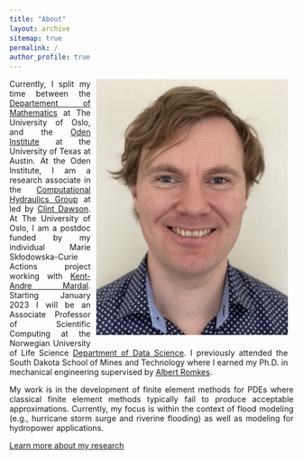 ```yaml
---
title: "About"
layout: archive
sitemap: true
permalink: /
author_profile: true
---
```


<img src="/assets/images/EV_new.jpg" width="340px" alt="Eirik Valseth" align="right" style="display:block;margin-bottom:10px;margin-left:auto;margin-right:auto;padding-left: 10px;padding-right: 10px;" z-index="1" />
 
<!-- # About -->

<p style="text-align: justify; padding-right: 10px;">
Currently, I split my time between the <a href="https://www.mn.uio.no/math/english/">Departement of Mathematics</a> at The University of Oslo, and the  <a href="https://www.oden.utexas.edu">Oden Institute</a> at the University of Texas at Austin. At the Oden Institute, I am a research associate in the <a href="https://www.oden.utexas.edu/research/centers-groups/chg/">Computational Hydraulics Group</a> at led by <a href="https://www.oden.utexas.edu/people/36/">Clint Dawson</a>. At The University of Oslo, I am a postdoc funded by my  individual Marie Skłodowska-Curie Actions project working with <a href="https://kent-and.github.io">Kent-Andre Mardal</a>. Starting January 2023 I will be an Associate Professor of Scientific Computing at the Norwegian University of Life Science <a href="https://www.nmbu.no/fakultet/realtek/om/institutter/datavitenskap">Department of Data Science</a>.
I previously attended the South Dakota School of Mines and Technology where I earned my Ph.D. in mechanical engineering supervised by <a href="https://www.sdsmt.edu/Directories/Personnel/Romkes,-Albert/">Albert Romkes</a>.  
</p>



<p style="text-align: justify">
My work is in the development of finite element methods for PDEs where classical finite element methods typically fail to produce acceptable approximations. Currently, my focus is within the context of flood modeling (e.g., hurricane storm surge and riverine flooding) as well as modeling for hydropower applications.
</p>  

[Learn more about my research](/research/)
 
